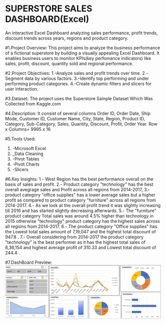 # SUPERSTORE SALES DASHBOARD(Excel)
An interactive Excel Dashboard analyzing sales performance, profit trends, discount trends across years, regions and product category.

#1.Project Overview:
This project aims to analyze the business performance of a fictional superstore by building a visually appealing Excel Dashboard. It enables business users to monitor KPIs(key perfomance indicators) like sales, profit, discount, quantity sold and regional performance.

#2.Project Objectives: 
  1.-Analyze sales and profit trends over time.
  2.-Segment data by various factors.
  3.-Identify top performing and under performing product categories.
  4.-Create dynamic filters and slicers for user interaction.

#3.Dataset:
The project uses the Superstore Sample Dataset Which Was Collected from Kaggle.com 

#4.Description: It consist of several columns Order ID, Order Date,	Ship Mode, Customer ID,	Customer Name,	City,	State,	Region,	Product ID,	Category,	Sub-Category,	Sales,	Quantity,	Discount,	Profit,	Order Year.
Row x Columns= 9995 x 16

#5.Tools Used:
 1. -Microsoft Excel
 2. _Data Cleaning
 3. -Pivot Tables
 4. -Pivot Charts
 5. -Slicers

#6.Key Insights:
  1.- West Region has the best performance overall on the basis of sales and profit.
  2.- Product category "technology" has the best overall avegrage sales and Profit across all regions from 2014-2017,
  3.- product category "office supplies" has a lower average sales but a higher profit as compared to product category "furniture" across all regions from 2014-2017.
  4.- As we look at the overall profit trend it was slightly increasing  till 2016 and has started slightly decreasing afterwards.
  5.- The "furniture" product category Total sales was around 4.5% higher than technology in 2015 otherwise "technology" product category has the highest sales across all regions from 2014-2017.
  6.- The product category "Office supplies" has the Lowest total sales amount of 7,19,047 and the highest total discount of 947.8 .
  7.- Overall considering from 2014-2017 the product category "technology" is the best performer as it has the highest total sales of 8,36,154 and highest average profit of 310.33 and Lowest total discount of 244.4 .

#7.DashBoard Preview:
![Alt Text](https://github.com/harsh-dataportfolio/Excel-SalesDashboard/blob/main/Sample%20ScreenShot%202.png)
